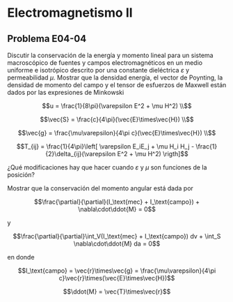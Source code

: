 # Electromagnetismo II
## Problema E04-04

Discutir la conservación de la energía y momento lineal para un sistema
macroscópico de fuentes y campos electromagnéticos en un medio uniforme
e isotrópico descrito por una constante dieléctrica $`\varepsilon`$ y
permeabilidad $`\mu`$. Mostrar que la densidad energía, el vector de Poynting,
la densidad de momento del campo y el tensor de esfuerzos de Maxwell están
dados por las expresiones de Minkowski

```math
u = \frac{1}{8\pi}(\varepsilon E^2 + \mu H^2) \\
```

```math
\vec{S} = \frac{c}{4\pi}(\vec{E}\times\vec{H}) \\
```

```math
\vec{g} = \frac{\mu\varepsilon}{4\pi c}(\vec{E}\times\vec{H}) \\
```

```math
T_{ij} = \frac{1}{4\pi}\left[
\varepsilon E_iE_j + \mu H_i H_j - \frac{1}{2}\delta_{ij}(\varepsilon E^2 + \mu H^2)
\rigth]
```

¿Qué modificaciones hay que hacer cuando $`\varepsilon`$ y $`\mu`$ son funciones
de la posición?

Mostrar que la conservación del momento angular está dada por

```math
\frac{\partial}{\partial}(I_\text{mec} + I_\text{campo}) + \nabla\cdot\ddot{M} = 0
```

y

```math
\frac{\partial}{\partial}\int_V(I_\text{mec} + I_\text{campo}) dv
+ \int_S \nabla\cdot\ddot{M} da = 0
```

en donde 

```math
I_\text{campo}
= \vec{r}\times\vec{g}
= \frac{\mu\varepsilon}{4\pi c}\vec{r}\times(\vec{E}\times\vec{H})
```
```math
\ddot{M} = \vec{T}\times\vec{r}
```
